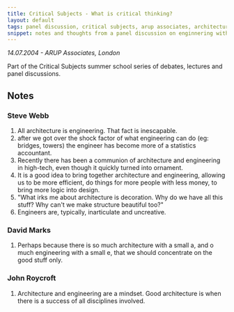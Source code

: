 ```yaml
---
title: Critical Subjects - What is critical thinking?
layout: default
tags: panel discussion, critical subjects, arup associates, architecture, engineering
snippet: notes and thoughts from a panel discussion on enginnering with Steve Webb, Paul Reeves, David Marks and John Roycroft
---
```


*14.07.2004 - ARUP Associates, London*

Part of the Critical Subjects summer school series of debates, lectures and
panel discussions.

## Notes

### Steve Webb

1. All architecture is engineering. That fact is inescapable.
1. after we got over the shock factor of what engineering can do (eg: bridges,
   towers) the engineer has become more of a statistics accountant.
1. Recently there has been a communion of architecture and engineering in
   high-tech, even though it quickly turned into ornament.
1. It is a good idea to bring together architecture and engineering, allowing
   us to be more efficient, do things for more people with less money, to bring
   more logic into design.
1. "What irks me about architecture is decoration. Why do we have all this
   stuff? Why can't we make structure beautiful too?"
1. Engineers are, typically, inarticulate and uncreative.

### David Marks

1. Perhaps because there is so much architecture with a small a, and o much
   engineering with a small e, that we should concentrate on the good stuff
   only.

### John Roycroft

1. Architecture and engineering are a mindset. Good architecture is when there
   is a success of all disciplines involved.
